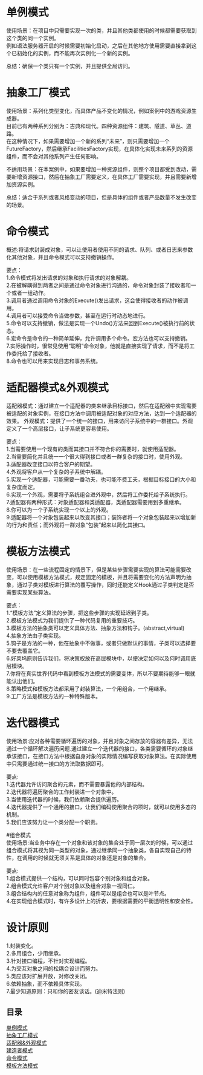 # 单例模式
使用场景：在项目中只需要实现一次的类，并且其他类都使用的时候都需要获取到这个类的同一个实例。  
例如语法服务器开启的时候需要初始化启动，之后在其他地方使用需要直接拿到这个已初始化的实例，而不能再次实例化一个新的实例。  

总结：确保一个类只有一个实例，并且提供全局访问。  

# 抽象工厂模式
使用场景：系列化类型变化，而具体产品不变化的情况，例如案例中的游戏资源生成器。  
目前已有两种系列分别为：古典和现代。四种资源组件：建筑、隧道、草丛、道路。  
在这种情况下，如果需要增加一个新的系列“未来”，则只需要增加一个FutureFactory，然后继承FacilitiesFactory实现，在具体化实现未来系列的资源组件，而不会对其他系列产生任何影响。  

不适用场景：在本案例中，如果要增加一种资源组件，则整个项目都受到改动，需要新增资源接口，然后在抽象工厂需要定义，在具体工厂需要实现，并且需要新增加资源实例。  

总结：适合于系列或者风格变动的项目，但是具体的组件或者产品数量不发生改变的场景。  

# 命令模式
概述:将请求封装成对象，可以让使用者使用不同的请求、队列、或者日志来参数化其他对象，并且命令模式可以支持撤销操作。  

要点：  
1.命令模式将发出请求的对象和执行请求的对象解耦。  
2.在被解耦得到两者之间是通过命令对象进行沟通的，命令对象封装了接收者和一个或者一组动作。  
3.调用者通过调用命令对象的Execute()发出请求，这会使得接收者的动作被调用。  
4.调用者可以接受命令当做参数，甚至在运行时动态地进行。  
5.命令可以支持撤销，做法是实现一个Undo()方法来回到Execute()被执行前的状态。  
6.宏命令是命令的一种简单延伸，允许调用多个命令。宏方法也可以支持撤销。  
7.实际操作时，很常见使用“聪明”命令对象，他就是直接实现了请求，而不是将工作委托给了接收者。  
8.命令也可以用来实现日志和事务系统。  

# 适配器模式&外观模式
适配器模式：通过建立一个适配器的类来继承目标接口，然后在适配器中实现需要被适配的对象实例，在接口方法中调用被适配对象的对应方法，达到一个适配器的效果。 
外观模式：提供了一个统一的接口，用来访问子系统中的一群接口。外观定义了一个高层接口，让子系统更容易使用。

要点：  
1.当需要使用一个现有的类而其接口并不符合你的需要时，就使用适配器。  
2.当需要简化并且统一一个很大得到接口或者一群复杂的接口时，使用外观。  
3.适配器改变接口以符合客户的期望。  
4.外观将客户从一个复杂的子系统中解耦。  
5.实现一个适配器，可能需要一番功夫，也可能不费工夫，根据目标接口的大小和复杂度而定。  
6.实现一个外观，需要将子系统组合进外观中，然后将工作委托给子系统执行。  
7.适配器有两种形式：对象适配器和类适配器，类适配器需要用到多重继承。  
8.你可以为一个子系统实现一个以上的外观。  
9.适配器将一个对象包装起来以改变其接口；装饰者将一个对象包装起来以增加新的行为和责任；而外观将一群对象“包装”起来以简化其接口。  

# 模板方法模式  
使用场景：在一些流程固定的情景下，但是某些步骤需要实现的算法可能需要改变，可以使用模板方法模式，规定固定的模板，并且将需要变化的方法声明为抽象，通过子类对模板进行算法的覆写操作，同时还能定义Hook通过子类判定是否需要实现某些算法。  

要点：  
1.“模板方法”定义算法的步骤，把这些步骤的实现延迟到子类。  
2.模板方法模式为我们提供了一种代码复用的重要技巧。  
3.模板方法的抽象类可以定义具体方法、抽象方法和钩子。(abstract,virtual)  
4.抽象方法由子类实现。  
5.钩子是方法的一种，他在抽象中不做事，或者只做默认的事情，子类可以选择要不要去覆盖它。  
6.好莱坞原则告诉我们，将决策权放在高层模块中，以便决定如何以及何时调用底层模块。  
7.你将在真实世界代码中看到模板方法模式的需要变体，所以不要期待能够一眼就能认出他们。  
8.策略模式和模板方法都采用了封装算法，一个用组合，一个用继承。  
9.工厂方法是模板方法的一种特殊版本。

# 迭代器模式  
使用场景:应对各种需要循环遍历的对象，并且对象之间存放的容器有差异，无法通过一个循环解决遍历问题.通过建立一个迭代器的接口，各类需要循环的对象继承该接口，在接口方法中根据自身对象的实际情况编写获取对象算法。在实际使用中只需要通过统一接口的方法取数据即可。  
  
要点:  
1.迭代器允许访问聚合的元素，而不需要暴露他的内部结构。  
2.迭代器将遍历聚合的工作封装进一个对象中。  
3.当使用迭代器的时候，我们依赖聚合提供遍历。  
4.迭代器提供了一个通用的接口，让我们编码使用聚合的项时，就可以使用多态的机制。  
5.我们应该努力让一个类分配一个职责。


#组合模式  
使用场景:当业务中存在一个对象和该对象的集合处于同一层次的时候，可以通过组合模式将其视为同一类型的对象，通过继承同一个抽象类，各自实现自己的特性，在调用的时候就无须关系是具体的对象还是对象的集合。  

要点:  
1.组合模式提供一个结构，可以同时包容个别对象和组合对象。  
2.组合模式允许客户对个别对象以及组合对象一视同仁。  
3.组合结构内的任意对象称为组件，组件可以是组合也可以是叶节点。  
4.在实现组合模式时，有许多设计上的折衷，要根据需要的平衡透明性和安全性。

# 设计原则
1.封装变化。  
2.多用组合，少用继承。  
3.针对接口编程，不针对实现编程。  
4.为交互对象之间的松耦合设计而努力。  
5.类应该对扩展开放，对修改关闭。  
6.依赖抽象，而不依赖具体实现。  
7.最少知道原则：只和你的密友谈话。(迪米特法则)


## 目录
[单例模式](https://github.com/appeondotnet/learning-design/tree/pengsongkun/SingletonPattern)  
[抽象工厂模式](https://github.com/appeondotnet/learning-design/tree/pengsongkun/AbstractFactoryPattern)  
[适配器&外观模式](https://github.com/appeondotnet/learning-design/tree/pengsongkun/AdapterPattern)  
[建造者模式](https://github.com/appeondotnet/learning-design/tree/pengsongkun/BuilderPattern)  
[命令模式](https://github.com/appeondotnet/learning-design/tree/pengsongkun/CommendPattern)  
[模板方法模式](https://github.com/appeondotnet/learning-design/tree/pengsongkun/TemplateMethodPattern)  